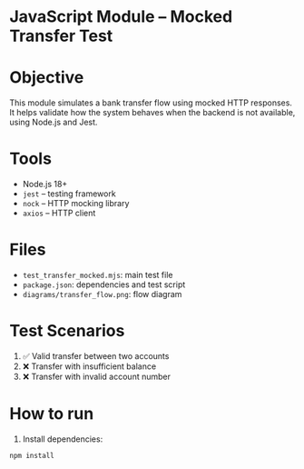 # JavaScript Module – Mocked Transfer Test

# Objective

This module simulates a bank transfer flow using mocked HTTP responses. It helps validate how the system behaves when the backend is not available, using Node.js and Jest.

# Tools

- Node.js 18+
- `jest` – testing framework
- `nock` – HTTP mocking library
- `axios` – HTTP client

# Files

- `test_transfer_mocked.mjs`: main test file
- `package.json`: dependencies and test script
- `diagrams/transfer_flow.png`: flow diagram

# Test Scenarios

1. ✅ Valid transfer between two accounts
2. ❌ Transfer with insufficient balance
3. ❌ Transfer with invalid account number

# How to run

1. Install dependencies:

```bash
npm install